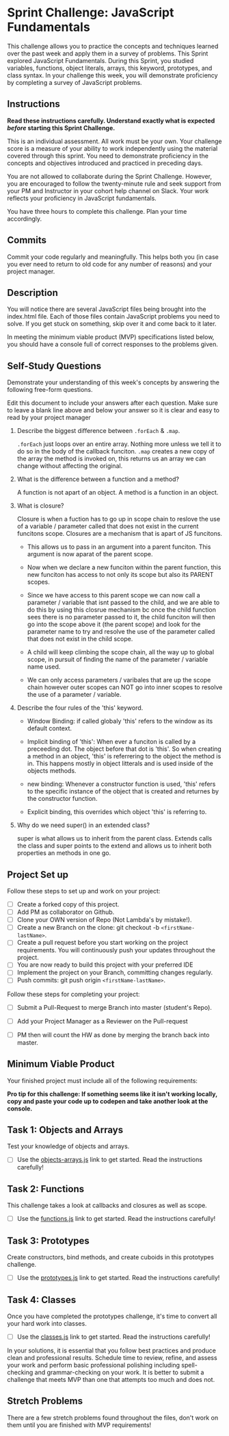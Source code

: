 # Sprint Challenge: JavaScript Fundamentals

This challenge allows you to practice the concepts and techniques learned over the past week and apply them in a survey of problems. This Sprint explored JavaScript Fundamentals. During this Sprint, you studied variables, functions, object literals, arrays, this keyword, prototypes, and class syntax. In your challenge this week, you will demonstrate proficiency by completing a survey of JavaScript problems.

## Instructions

**Read these instructions carefully. Understand exactly what is expected _before_ starting this Sprint Challenge.**

This is an individual assessment. All work must be your own. Your challenge score is a measure of your ability to work independently using the material covered through this sprint. You need to demonstrate proficiency in the concepts and objectives introduced and practiced in preceding days.

You are not allowed to collaborate during the Sprint Challenge. However, you are encouraged to follow the twenty-minute rule and seek support from your PM and Instructor in your cohort help channel on Slack. Your work reflects your proficiency in JavaScript fundamentals.

You have three hours to complete this challenge. Plan your time accordingly.

## Commits

Commit your code regularly and meaningfully. This helps both you (in case you ever need to return to old code for any number of reasons) and your project manager.

## Description

You will notice there are several JavaScript files being brought into the index.html file.  Each of those files contain JavaScript problems you need to solve.  If you get stuck on something, skip over it and come back to it later.

In meeting the minimum viable product (MVP) specifications listed below, you should have a console full of correct responses to the problems given.

## Self-Study Questions

Demonstrate your understanding of this week's concepts by answering the following free-form questions.

Edit this document to include your answers after each question. Make sure to leave a blank line above and below your answer so it is clear and easy to read by your project manager

1. Describe the biggest difference between `.forEach` & `.map`.

	`.forEach` just loops over an entire array. Nothing more unless we tell it to do so in the body of the callback funciton.
	`.map` creates a new copy of the array the method is invoked on, this returns us an array we can change without affecting the original.

2. What is the difference between a function and a method?

	A function is not apart of an object.
	A method is a function in an object. 

3. What is closure?

	Closure is when a fuction has to go up in scope chain to reslove the use of a variable / parameter called that does not exist in the current funcitons scope. Closures are a mechanism that is apart of JS funcitons.
	
	- This allows us to pass in an argument into a parent funciton. This argument is now aparat of the parent scope.

	- Now when we declare a new funciton within the parent function, this new funciton has access to not only its scope but also its PARENT scopes. 

	- Since we have access to this parent scope we can now call a parameter / variable that isnt passed to the child, and we are able to do this by using this closrue mechanism 	 bc once the child function sees there is no parameter passed to it, the child funciton will then go into the scope above it (the parent scope) and look for the parameter 		 name to try and resolve the use of the parameter called that does not exist in the child scope.  

	- A child will keep climbing the scope chain, all the way up to global scope, in pursuit of finding the name of the parameter / variable name used.

	- We can only access parameters / varibales that are up the scope chain however outer scopes can NOT go into inner scopes to resolve the use of a parameter / variable.

4. Describe the four rules of the 'this' keyword.

	- Window Binding: if called globaly 'this' refers to the window as its default context.

	- Implicit binding of 'this': When ever a funciton is called by a preceeding dot. The object before that dot is 'this'. So when creating a method in an object, 'this' is 		   referrering to the object the method is in. This happens mostly in object litterals and is used inside of the objects methods.

	- new binding: Whenever a constructor function is used, 'this' refers to the specific instance of the object that is created and returnes by the constructor function.

	-  Explicit binding, this overrides which object 'this' is referring to.


5. Why do we need super() in an extended class?

 	super is what allows us to inherit from the parent class. Extends calls the class and super points to the extend and allows us to inherit both properties an methods in one go.  

## Project Set up

Follow these steps to set up and work on your project:

- [ ] Create a forked copy of this project.
- [ ] Add PM as collaborator on Github.
- [ ] Clone your OWN version of Repo (Not Lambda's by mistake!).
- [ ] Create a new Branch on the clone: git checkout -b `<firstName-lastName>`.
- [ ] Create a pull request before you start working on the project requirements.  You will continuously push your updates throughout the project.
- [ ] You are now ready to build this project with your preferred IDE
- [ ] Implement the project on your Branch, committing changes regularly.
- [ ] Push commits: git push origin `<firstName-lastName>`.

Follow these steps for completing your project:

- [ ] Submit a Pull-Request to merge <firstName-lastName> Branch into master (student's  Repo).
- [ ] Add your Project Manager as a Reviewer on the Pull-request
- [ ] PM then will count the HW as done by  merging the branch back into master.


## Minimum Viable Product

Your finished project must include all of the following requirements:

**Pro tip for this challenge: If something seems like it isn't working locally, copy and paste your code up to codepen and take another look at the console.**

## Task 1: Objects and Arrays
Test your knowledge of objects and arrays. 
* [ ] Use the [objects-arrays.js](challenges/objects-arrays.js) link to get started.  Read the instructions carefully!

## Task 2: Functions
This challenge takes a look at callbacks and closures as well as scope. 
* [ ] Use the [functions.js](challenges/functions.js) link to get started. Read the instructions carefully!

## Task 3: Prototypes
Create constructors, bind methods, and create cuboids in this prototypes challenge.
* [ ] Use the [prototypes.js](challenges/prototypes.js) link to get started. Read the instructions carefully!

## Task 4: Classes
Once you have completed the prototypes challenge, it's time to convert all your hard work into classes.
* [ ] Use the [classes.js](challenges/classes.js) link to get started. Read the instructions carefully!

In your solutions, it is essential that you follow best practices and produce clean and professional results. Schedule time to review, refine, and assess your work and perform basic professional polishing including spell-checking and grammar-checking on your work. It is better to submit a challenge that meets MVP than one that attempts too much and does not.

## Stretch Problems

There are a few stretch problems found throughout the files, don't work on them until you are finished with MVP requirements!
